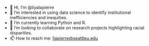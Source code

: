 - 👋 Hi, I’m @liyalapierre
- 👀 I’m interested in using data science to identify institutional inefficiencies and inequities. 
- 🌱 I’m currently learning Python and R. 
- 💞️ I’m looking to collaborate on research projects highlighting racial disparities.
- 📫 How to reach me: llapierre@seattleu.edu

<!---
liyalapierre/liyalapierre is a ✨ special ✨ repository because its `README.md` (this file) appears on your GitHub profile.
You can click the Preview link to take a look at your changes.
--->
